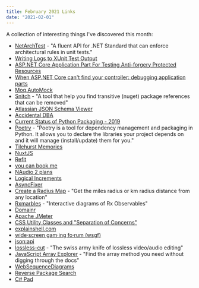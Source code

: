 ```yaml
---
title: February 2021 Links
date: "2021-02-01"
---
```


A collection of interesting things I've discovered this month:

- [NetArchTest](https://github.com/BenMorris/NetArchTest) - "A fluent API for .NET Standard that can enforce architectural rules in unit tests."
- [Writing Logs to XUnit Test Output](https://blog.martincostello.com/writing-logs-to-xunit-test-output/)
- [ASP.NET Core Application Part For Testing Anti-forgery Protected Resources](https://github.com/martincostello/antiforgery-testing-application-part/)
- [When ASP.NET Core can't find your controller: debugging application parts](https://andrewlock.net/when-asp-net-core-cant-find-your-controller-debugging-application-parts/)
- [Moq.AutoMock](https://github.com/moq/Moq.AutoMocker)
- [Snitch](https://github.com/spectresystems/snitch) - "A tool that help you find transitive (nuget) package references that can be removed"
- [Atlassian JSON Schema Viewer](https://json-schema.app/start)
- [Accidental DBA](https://www.sqlskills.com/help/accidental-dba/)
- [Current Status of Python Packaging - 2019](https://stefanoborini.com/current-status-of-python-packaging/)
- [Poetry](https://python-poetry.org/) - "Poetry is a tool for dependency management and packaging in Python. It allows you to declare the libraries your project depends on and it will manage (install/update) them for you."
- [Tilehurst Memories](http://www.tilehurstmemories.org.uk/)
- [NuxtJS](https://nuxtjs.org/)
- [Refit](https://reactiveui.github.io/refit/)
- [you can book me](https://youcanbook.me/)
- [NAudio 2 plans](https://markheath.net/post/naudio-2-plans)
- [Logical Increments](https://www.logicalincrements.com/)
- [AsyncFixer](https://github.com/semihokur/asyncfixer)
- [Create a Radius Map](https://radiusmap.traveltime.com/) - "Get the miles radius or km radius distance from any location"
- [Rxmarbles](https://rxmarbles.com/) - "Interactive diagrams of Rx Observables"
- [Domainr](https://domainr.com/)
- [Apache JMeter](https://jmeter.apache.org/)
- [CSS Utility Classes and "Separation of Concerns"](https://adamwathan.me/css-utility-classes-and-separation-of-concerns/)
- [explainshell.com](https://explainshell.com/)
- [wide·screen gam·ing fo·rum (wsgf)](https://www.wsgf.org/)
- [json:api](https://jsonapi.org/)
- [lossless-cut](https://github.com/mifi/lossless-cut) - "The swiss army knife of lossless video/audio editing"
- [JavaScript Array Explorer](https://sdras.github.io/array-explorer/) - "Find the array method you need without digging through the docs"
- [WebSequenceDiagrams](https://www.websequencediagrams.com/)
- [Reverse Package Search](http://packagesearch.azurewebsites.net/)
- [C# Pad](http://csharppad.com/)